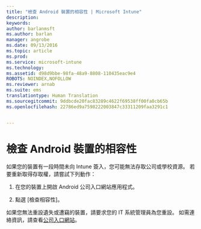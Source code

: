 ```yaml
---
title: "檢查 Android 裝置的相容性 | Microsoft Intune"
description: 
keywords: 
author: barlanmsft
ms.author: barlan
manager: angrobe
ms.date: 09/13/2016
ms.topic: article
ms.prod: 
ms.service: microsoft-intune
ms.technology: 
ms.assetid: d98d9bbe-98fa-48a9-8808-110435eac9e4
ROBOTS: NOINDEX,NOFOLLOW
ms.reviewer: arnab
ms.suite: ems
translationtype: Human Translation
ms.sourcegitcommit: 9ddbcde20fac83289c4622f69538ff00fa0cb65b
ms.openlocfilehash: 22786ed9a7598222003847c33311209faa3291c1


---
```



# <a name="check-compliance-on-your-android-device"></a>檢查 Android 裝置的相容性

如果您的裝置有一段時間未向 Intune 簽入，您可能無法存取公司或學校資源。 若要重新取得存取權，請嘗試下列動作：

1. 在您的裝置上開啟 Android 公司入口網站應用程式。

2. 點選 [檢查相容性]。

如果您無法重設遺失或遭竊的裝置，請要求您的 IT 系統管理員為您重設。 如需連絡資訊，請查看[公司入口網站](http://portal.manage.microsoft.com)。





<!--HONumber=Nov16_HO1-->


